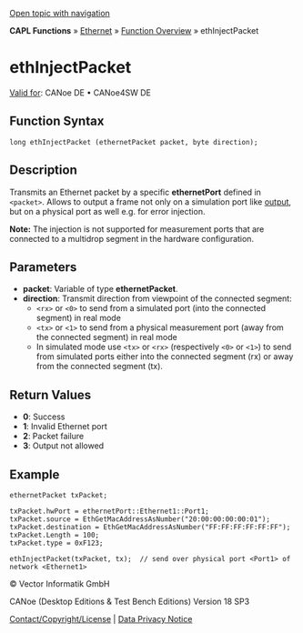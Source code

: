 [Open topic with navigation](../../../../../CANoeDEFamily.htm#Topics/CAPLFunctions/IP/Functions/CAPLfunctionEthInjectPacket.md)

**CAPL Functions** » [Ethernet](../CAPLEthernetStartPage.md) » [Function Overview](../CAPLfunctionsIPOverview.md) » ethInjectPacket

# ethInjectPacket

[Valid for](../../../Shared/FeatureAvailability.md): CANoe DE • CANoe4SW DE

## Function Syntax

```
long ethInjectPacket (ethernetPacket packet, byte direction);
```

## Description

Transmits an Ethernet packet by a specific **ethernetPort** defined in `<packet>`. Allows to output a frame not only on a simulation port like [output](CAPLfunctionOutputEthernet.md), but on a physical port as well e.g. for error injection.

**Note:** The injection is not supported for measurement ports that are connected to a multidrop segment in the hardware configuration.

## Parameters

- **packet**: Variable of type **ethernetPacket**.
- **direction**: Transmit direction from viewpoint of the connected segment:
  - `<rx>` or `<0>` to send from a simulated port (into the connected segment) in real mode
  - `<tx>` or `<1>` to send from a physical measurement port (away from the connected segment) in real mode
  - In simulated mode use `<tx>` or `<rx>` (respectively `<0>` or `<1>`) to send from simulated ports either into the connected segment (rx) or away from the connected segment (tx).

## Return Values

- **0**: Success
- **1**: Invalid Ethernet port
- **2**: Packet failure
- **3**: Output not allowed

## Example

```plaintext
ethernetPacket txPacket;

txPacket.hwPort = ethernetPort::Ethernet1::Port1;
txPacket.source = EthGetMacAddressAsNumber("20:00:00:00:00:01");
txPacket.destination = EthGetMacAddressAsNumber("FF:FF:FF:FF:FF:FF");
txPacket.Length = 100;
txPacket.type = 0xF123;

ethInjectPacket(txPacket, tx);  // send over physical port <Port1> of network <Ethernet1>
```

© Vector Informatik GmbH

CANoe (Desktop Editions & Test Bench Editions) Version 18 SP3

[Contact/Copyright/License](../../../Shared/ContactCopyrightLicense.md) | [Data Privacy Notice](https://www.vector.com/int/en/company/get-info/privacy-policy/)
